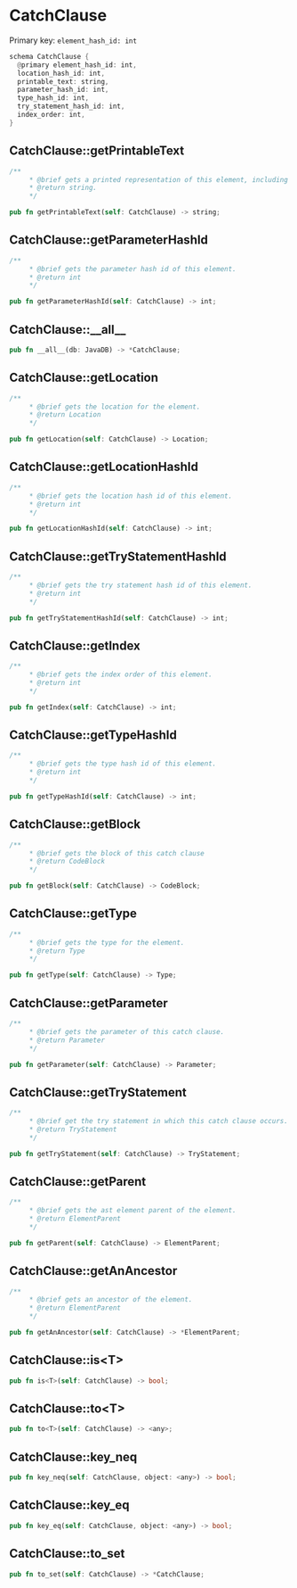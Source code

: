 # CatchClause

Primary key: `element_hash_id: int`

```rust
schema CatchClause {
  @primary element_hash_id: int,
  location_hash_id: int,
  printable_text: string,
  parameter_hash_id: int,
  type_hash_id: int,
  try_statement_hash_id: int,
  index_order: int,
}
```
## CatchClause::getPrintableText

```rust
/**
     * @brief gets a printed representation of this element, including its structure where applicable.
     * @return string.
     */
```
```rust
pub fn getPrintableText(self: CatchClause) -> string;
```
## CatchClause::getParameterHashId

```rust
/**
     * @brief gets the parameter hash id of this element.
     * @return int
     */
```
```rust
pub fn getParameterHashId(self: CatchClause) -> int;
```
## CatchClause::\_\_all\_\_

```rust
pub fn __all__(db: JavaDB) -> *CatchClause;
```
## CatchClause::getLocation

```rust
/**
     * @brief gets the location for the element.
     * @return Location
     */
```
```rust
pub fn getLocation(self: CatchClause) -> Location;
```
## CatchClause::getLocationHashId

```rust
/**
     * @brief gets the location hash id of this element.
     * @return int
     */
```
```rust
pub fn getLocationHashId(self: CatchClause) -> int;
```
## CatchClause::getTryStatementHashId

```rust
/**
     * @brief gets the try statement hash id of this element.
     * @return int
     */
```
```rust
pub fn getTryStatementHashId(self: CatchClause) -> int;
```
## CatchClause::getIndex

```rust
/**
     * @brief gets the index order of this element.
     * @return int
     */
```
```rust
pub fn getIndex(self: CatchClause) -> int;
```
## CatchClause::getTypeHashId

```rust
/**
     * @brief gets the type hash id of this element.
     * @return int
     */
```
```rust
pub fn getTypeHashId(self: CatchClause) -> int;
```
## CatchClause::getBlock

```rust
/**
     * @brief gets the block of this catch clause
     * @return CodeBlock 
     */
```
```rust
pub fn getBlock(self: CatchClause) -> CodeBlock;
```
## CatchClause::getType

```rust
/**
     * @brief gets the type for the element.
     * @return Type
     */
```
```rust
pub fn getType(self: CatchClause) -> Type;
```
## CatchClause::getParameter

```rust
/**
     * @brief gets the parameter of this catch clause.
     * @return Parameter 
     */
```
```rust
pub fn getParameter(self: CatchClause) -> Parameter;
```
## CatchClause::getTryStatement

```rust
/**
     * @brief get the try statement in which this catch clause occurs.
     * @return TryStatement 
     */
```
```rust
pub fn getTryStatement(self: CatchClause) -> TryStatement;
```
## CatchClause::getParent

```rust
/**
     * @brief gets the ast element parent of the element.
     * @return ElementParent 
     */
```
```rust
pub fn getParent(self: CatchClause) -> ElementParent;
```
## CatchClause::getAnAncestor

```rust
/**
     * @brief gets an ancestor of the element.
     * @return ElementParent 
     */
```
```rust
pub fn getAnAncestor(self: CatchClause) -> *ElementParent;
```
## CatchClause::is\<T\>

```rust
pub fn is<T>(self: CatchClause) -> bool;
```
## CatchClause::to\<T\>

```rust
pub fn to<T>(self: CatchClause) -> <any>;
```
## CatchClause::key\_neq

```rust
pub fn key_neq(self: CatchClause, object: <any>) -> bool;
```
## CatchClause::key\_eq

```rust
pub fn key_eq(self: CatchClause, object: <any>) -> bool;
```
## CatchClause::to\_set

```rust
pub fn to_set(self: CatchClause) -> *CatchClause;
```
